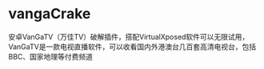 # vangaCrake
安卓VanGaTV（万佳TV）破解插件，搭配VirtualXposed软件可以无限试用，VanGaTV是一款电视直播软件，可以收看国内外港澳台几百套高清电视台，包括BBC、国家地理等付费频道
